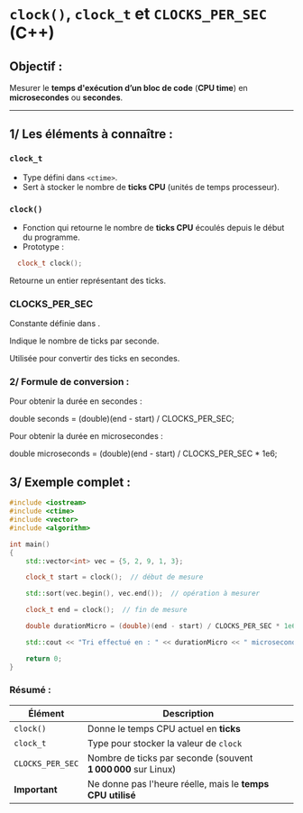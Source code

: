 # `clock()`, `clock_t` et `CLOCKS_PER_SEC` (C++)

## Objectif :
Mesurer le **temps d'exécution d’un bloc de code** (**CPU time**) en **microsecondes** ou **secondes**.

---

## 1/ Les éléments à connaître :

### `clock_t`
- Type défini dans `<ctime>`.
- Sert à stocker le nombre de **ticks CPU** (unités de temps processeur).

### `clock()`
- Fonction qui retourne le nombre de **ticks CPU** écoulés depuis le début du programme.
- Prototype :  
```cpp
  clock_t clock();
```

Retourne un entier représentant des ticks.

### CLOCKS_PER_SEC

Constante définie dans <ctime>.

Indique le nombre de ticks par seconde.

Utilisée pour convertir des ticks en secondes.

### 2/ Formule de conversion :

Pour obtenir la durée en secondes :

double seconds = (double)(end - start) / CLOCKS_PER_SEC;

Pour obtenir la durée en microsecondes :

double microseconds = (double)(end - start) / CLOCKS_PER_SEC * 1e6;

## 3/ Exemple complet :

```cpp
#include <iostream>
#include <ctime>
#include <vector>
#include <algorithm>

int main() 
{
    std::vector<int> vec = {5, 2, 9, 1, 3};

    clock_t start = clock();  // début de mesure

    std::sort(vec.begin(), vec.end());  // opération à mesurer

    clock_t end = clock();  // fin de mesure

    double durationMicro = (double)(end - start) / CLOCKS_PER_SEC * 1e6;

    std::cout << "Tri effectué en : " << durationMicro << " microsecondes" << std::endl;

    return 0;
}
```

### Résumé :

| Élément           | Description                                          |
|-------------------|------------------------------------------------------|
| `clock()`         | Donne le temps CPU actuel en **ticks**               |
| `clock_t`         | Type pour stocker la valeur de `clock`               |
| `CLOCKS_PER_SEC`  | Nombre de ticks par seconde (souvent **1 000 000** sur Linux) |
| **Important**     | Ne donne pas l'heure réelle, mais le **temps CPU utilisé** |
